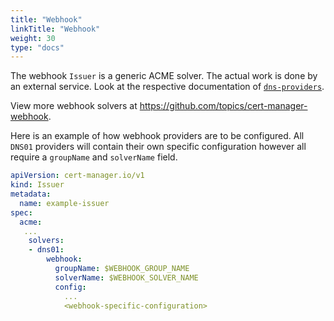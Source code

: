 ```yaml
---
title: "Webhook"
linkTitle: "Webhook"
weight: 30
type: "docs"
---
```


The webhook `Issuer` is a generic ACME solver. The actual work is done by an
external service. Look at the respective documentation of
[`dns-providers`](../../../../contributing/dns-providers/).

View more webhook solvers at https://github.com/topics/cert-manager-webhook.

Here is an example of how webhook providers are to be configured. All `DNS01`
providers will contain their own specific configuration however all require a
`groupName` and `solverName` field.

```yaml
apiVersion: cert-manager.io/v1
kind: Issuer
metadata:
  name: example-issuer
spec:
  acme:
   ...
    solvers:
    - dns01:
        webhook:
          groupName: $WEBHOOK_GROUP_NAME
          solverName: $WEBHOOK_SOLVER_NAME
          config:
            ...
            <webhook-specific-configuration>
```
